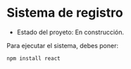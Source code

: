 <h1>Sistema de registro</h1>

- Estado del proyeto: En construcción.

Para ejecutar el sistema, debes poner:

```npm install react```
